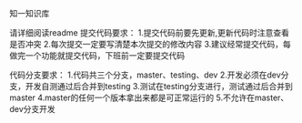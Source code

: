 知一知识库

请详细阅读readme
提交代码要求：
    1.提交代码前要先更新,更新代码时注意查看是否冲突
    2.每次提交一定要写清楚本次提交的修改内容
    3.建议经常提交代码，每做完一个功能就提交代码，下班前一定要提交代码
 
 
 
 
代码分支要求：
    1.代码共三个分支，master、testing、dev
    2.开发必须在dev分支，开发自测通过后合并到testing
    3.测试在testing分支进行，测试通过后合并到master
    4.master的任何一个版本拿出来都是可正常运行的
    5.不允许在master、dev分支开发
